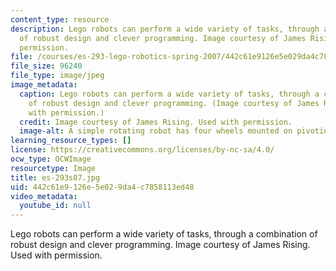 ```yaml
---
content_type: resource
description: Lego robots can perform a wide variety of tasks, through a combination
  of robust design and clever programming. Image courtesy of James Rising. Used with
  permission.
file: /courses/es-293-lego-robotics-spring-2007/442c61e9126e5e029da4c7858113ed48_es-293s07.jpg
file_size: 96240
file_type: image/jpeg
image_metadata:
  caption: Lego robots can perform a wide variety of tasks, through a combination
    of robust design and clever programming. (Image courtesy of James Rising. Used
    with permission.)
  credit: Image courtesy of James Rising. Used with permission.
  image-alt: A simple rotating robot has four wheels mounted on pivoting arms.
learning_resource_types: []
license: https://creativecommons.org/licenses/by-nc-sa/4.0/
ocw_type: OCWImage
resourcetype: Image
title: es-293s07.jpg
uid: 442c61e9-126e-5e02-9da4-c7858113ed48
video_metadata:
  youtube_id: null
---
```

Lego robots can perform a wide variety of tasks, through a combination of robust design and clever programming. Image courtesy of James Rising. Used with permission.